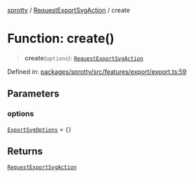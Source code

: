 
[sprotty](../globals) / [RequestExportSvgAction](../Namespace.RequestExportSvgAction) / create

# Function: create()

> **create**(`options`): [`RequestExportSvgAction`](../Interface.RequestExportSvgAction)

Defined in: [packages/sprotty/src/features/export/export.ts:59](https://github.com/eclipse-sprotty/sprotty/blob/f9b2433481cc27a1ac0c92d525a92039ae7f6c76/packages/sprotty/src/features/export/export.ts#L59)

## Parameters

### options

[`ExportSvgOptions`](../Interface.ExportSvgOptions) = `{}`

## Returns

[`RequestExportSvgAction`](../Interface.RequestExportSvgAction)
